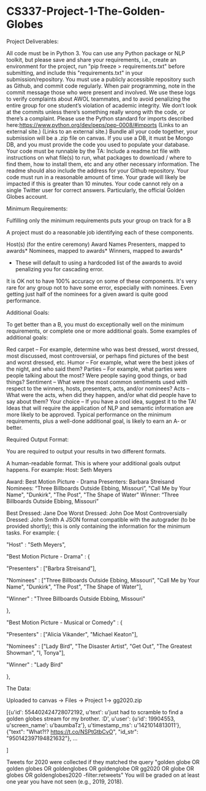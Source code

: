 # CS337-Project-1-The-Golden-Globes

Project Deliverables:

All code must be in Python 3. You can use any Python package or NLP toolkit, but please save and share your requirements, i.e., create an environment for the project, run "pip freeze > requirements.txt" before submitting, and include this "requirements.txt" in your submission/repository.
You must use a publicly accessible repository such as Github, and commit code regularly. When pair programming, note in the commit message those who were present and involved. We use these logs to verify complaints about AWOL teammates, and to avoid penalizing the entire group for one student’s violation of academic integrity. We don’t look at the commits unless there’s something really wrong with the code, or there’s a complaint.
Please use the Python standard for imports described here:https://www.python.org/dev/peps/pep-0008/#imports (Links to an external site.) (Links to an external site.)
Bundle all your code together, your submission will be a .zip file on canvas.
If you use a DB, it must be Mongo DB, and you must provide the code you used to populate your database.
Your code must be runnable by the TA: Include a readme.txt file with instructions on what file(s) to run, what packages to download / where to find them, how to install them, etc and any other necessary information. The readme should also include the address for your Github repository.
Your code must run in a reasonable amount of time. Your grade will likely be impacted if this is greater than 10 minutes.
Your code cannot rely on a single Twitter user for correct answers. Particularly, the official Golden Globes account.
 

Minimum Requirements:

Fulfilling only the minimum requirements puts your group on track for a B

A project must do a reasonable job identifying each of these components.

Host(s) (for the entire ceremony)
Award Names
Presenters, mapped to awards*
Nominees, mapped to awards*
Winners, mapped to awards*
* These will default to using a hardcoded list of the awards to avoid penalizing you for cascading error.

It is OK not to have 100% accuracy on some of these components. It's very rare for any group not to have some error, especially with nominees. Even getting just half of the nominees for a given award is quite good performance.

Additional Goals:

To get better than a B, you must do exceptionally well on the minimum requirements, or complete one or more additional goals. Some examples of additional goals:

Red carpet – For example, determine who was best dressed, worst dressed, most discussed, most controversial, or perhaps find pictures of the best and worst dressed, etc.
Humor – For example, what were the best jokes of the night, and who said them?
Parties – For example, what parties were people talking about the most? Were people saying good things, or bad things?
Sentiment – What were the most common sentiments used with respect to the winners, hosts, presenters, acts, and/or nominees?
Acts – What were the acts, when did they happen, and/or what did people have to say about them?
Your choice – If you have a cool idea, suggest it to the TA! Ideas that will require the application of NLP and semantic information are more likely to be approved.
Typical performance on the minimum requirements, plus a well-done additional goal, is likely to earn an A- or better.

Required Output Format:

You are required to output your results in two different formats.

A human-readable format. This is where your additional goals output happens. For example:
Host: Seth Meyers

Award: Best Motion Picture - Drama
Presenters: Barbara Streisand
Nominees: “Three Billboards Outside Ebbing, Missouri”, "Call Me by Your Name", "Dunkirk", "The Post", "The Shape of Water"
Winner: “Three Billboards Outside Ebbing, Missouri”

Best Dressed: Jane Doe
Worst Dressed: John Doe
Most Controversially Dressed: John Smith
A JSON format compatible with the autograder (to be provided shortly); this is only containing the information for the minimum tasks. For example:
{

"Host" : "Seth Meyers",

 

"Best Motion Picture - Drama" : {

"Presenters" : ["Barbra Streisand"],

"Nominees" : ["Three Billboards Outside Ebbing, Missouri", "Call Me by Your Name", "Dunkirk", "The Post", "The Shape of Water"],

"Winner" : "Three Billboards Outside Ebbing, Missouri"

},

 

"Best Motion Picture - Musical or Comedy" : {

"Presenters" : ["Alicia Vikander", "Michael Keaton"],

"Nominees" : ["Lady Bird", "The Disaster Artist", "Get Out", "The Greatest Showman", "I, Tonya"],

"Winner" : "Lady Bird"

},

 

The Data:

Uploaded to canvas -> Files -> Project 1-> gg2020.zip

 

[{u'id': 554402424728072192, u'text': u'just had to scramble to find a golden globes stream for my brother. :D', u'user': {u'id': 19904553, u'screen_name': u'baumbaTz'}, u'timestamp_ms': u'1421014813011'}, {"text": "What?!? https://t.co/NSPtGtbCvO", "id_str": "950142397194821632"}, ...

]

 

Tweets for 2020 were collected if they matched the query
"golden globe OR golden globes OR goldenglobes OR goldenglobe OR gg2020 OR globe OR globes OR goldenglobes2020 -filter:retweets"
You will be graded on at least one year you have not seen (e.g., 2019, 2018).
